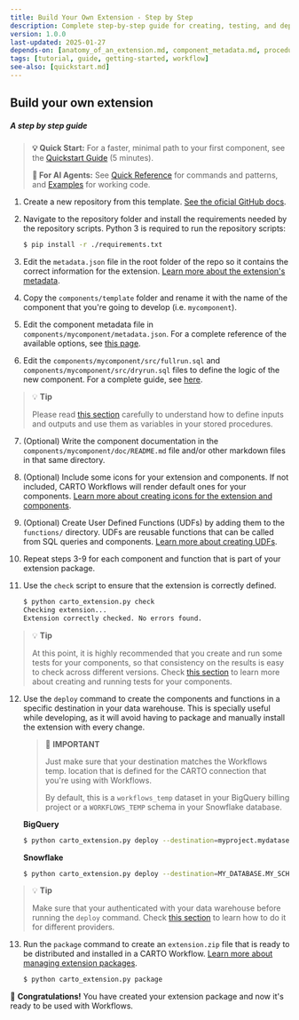 ```yaml
---
title: Build Your Own Extension - Step by Step
description: Complete step-by-step guide for creating, testing, and deploying a CARTO Workflows extension
version: 1.0.0
last-updated: 2025-01-27
depends-on: [anatomy_of_an_extension.md, component_metadata.md, procedure.md, icons.md, running_tests.md, tooling.md]
tags: [tutorial, guide, getting-started, workflow]
see-also: [quickstart.md]
---
```


## Build your own extension

##### A step by step guide

> **💡 Quick Start:** For a faster, minimal path to your first component, see the [Quickstart Guide](./quickstart.md) (5 minutes).
>
> **🤖 For AI Agents:** See [Quick Reference](./reference/quick-reference.md) for commands and patterns, and [Examples](./examples/) for working code.

1. Create a new repository from this template. [See the oficial GitHub docs](https://docs.github.com/en/repositories/creating-and-managing-repositories/creating-a-repository-from-a-template).

2. Navigate to the repository folder and install the requirements needed by the repository scripts. Python 3 is required to run the repository scripts:

    ```bash
    $ pip install -r ./requirements.txt
    ```

3. Edit the `metadata.json` file in the root folder of the repo so it contains the correct information for the extension. [Learn more about the extension's metadata](./anatomy_of_an_extension.md#extensions-metadata).

4. Copy the `components/template` folder and rename it with the name of the component that you're going to develop (i.e. `mycomponent`).

5. Edit the component metadata file in `components/mycomponent/metadata.json`. For a complete reference of the available options, see [this page](./component_metadata.md).

6. Edit the `components/mycomponent/src/fullrun.sql` and `components/mycomponent/src/dryrun.sql` files to define the logic of the new component. For a complete guide, see [here](./doc/procedure.md).

> 💡 **Tip**
>
> Please read [this section](./procedure.md#variables) carefully to understand how to define inputs and outputs and use them as variables in your stored procedures.

7. (Optional) Write the component documentation in the `components/mycomponent/doc/README.md` file and/or other markdown files in that same directory.

8. (Optional) Include some icons for your extension and components. If not included, CARTO Workflows will render default ones for your components. [Learn more about creating icons for the extension and components](./icons.md).

9. (Optional) Create User Defined Functions (UDFs) by adding them to the `functions/` directory. UDFs are reusable functions that can be called from SQL queries and components. [Learn more about creating UDFs](./user_defined_functions.md).

10. Repeat steps 3-9 for each component and function that is part of your extension package.

11. Use the `check` script to ensure that the extension is correctly defined.
    ```bash
    $ python carto_extension.py check
    Checking extension...
    Extension correctly checked. No errors found.
    ```

> 💡 **Tip**
>
> At this point, it is highly recommended that you create and run some tests for your components, so that consistency on the results is easy to check across different versions. Check [this section](./running-tests.md) to learn more about creating and running tests for your components.

12. Use the `deploy` command to create the components and functions in a specific destination in your data warehouse. This is specially useful while developing, as it will avoid having to package and manually install the extension with every change.

    > 📍 **IMPORTANT**
    >
    > Just make sure that your destination matches the Workflows temp. location that is defined for the CARTO connection that you're using with Workflows.
    >
    > By default, this is a `workflows_temp` dataset in your BigQuery billing project or a `WORKFLOWS_TEMP` schema in your Snowflake database.

    **BigQuery**

    ```bash
    $ python carto_extension.py deploy --destination=myproject.mydataset
    ```

    **Snowflake**

    ```bash
    $ python carto_extension.py deploy --destination=MY_DATABASE.MY_SCHEMA
    ```

> 💡 **Tip**
>
> Make sure that your authenticated with your data warehouse before running the `deploy` command. Check [this section](./tooling.md#authentication-with-the-data-warehouse) to learn how to do it for different providers.

13. Run the `package` command to create an `extension.zip` file that is ready to be distributed and installed in a CARTO Workflow. [Learn more about managing extension packages](https://docs.carto.com/carto-user-manual/workflows/extension-packages#managing-extension-packages).

    ```bash
    $ python carto_extension.py package
    ```

🚀 **Congratulations!** You have created your extension package and now it's ready to be used with Workflows.
